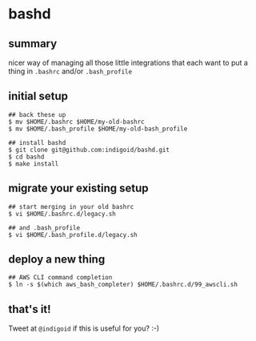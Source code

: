 # bashd

## summary

nicer way of managing all those little integrations that each want to put
a thing in `.bashrc` and/or `.bash_profile`

## initial setup

    ## back these up
    $ mv $HOME/.bashrc $HOME/my-old-bashrc
    $ mv $HOME/.bash_profile $HOME/my-old-bash_profile

    ## install bashd
    $ git clone git@github.com:indigoid/bashd.git
    $ cd bashd
    $ make install

## migrate your existing setup

    ## start merging in your old bashrc
    $ vi $HOME/.bashrc.d/legacy.sh

    ## and .bash_profile
    $ vi $HOME/.bash_profile.d/legacy.sh

## deploy a new thing

    ## AWS CLI command completion
    $ ln -s $(which aws_bash_completer) $HOME/.bashrc.d/99_awscli.sh

## that's it!

Tweet at `@indigoid` if this is useful for you? :-)

